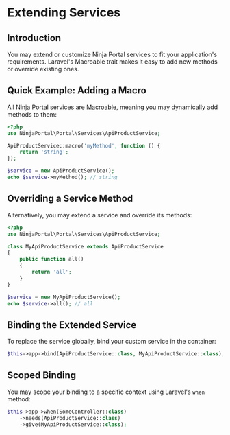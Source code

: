 # Extending Services

<!-- [[toc]] -->

## Introduction

You may extend or customize Ninja Portal services to fit your application's requirements. Laravel's Macroable trait makes it easy to add new methods or override existing ones.

## Quick Example: Adding a Macro

All Ninja Portal services are [Macroable](https://api.laravel.com/docs/11.x/Illuminate/Support/Traits/Macroable.html), meaning you may dynamically add methods to them:

```php
<?php
use NinjaPortal\Portal\Services\ApiProductService;

ApiProductService::macro('myMethod', function () {
    return 'string';
});

$service = new ApiProductService();
echo $service->myMethod(); // string
````

## Overriding a Service Method

Alternatively, you may extend a service and override its methods:

```php
<?php
use NinjaPortal\Portal\Services\ApiProductService;

class MyApiProductService extends ApiProductService
{
    public function all()
    {
        return 'all';
    }
}

$service = new MyApiProductService();
echo $service->all(); // all
```

## Binding the Extended Service

To replace the service globally, bind your custom service in the container:

```php
$this->app->bind(ApiProductService::class, MyApiProductService::class);
```

## Scoped Binding

You may scope your binding to a specific context using Laravel's `when` method:

```php
$this->app->when(SomeController::class)
    ->needs(ApiProductService::class)
    ->give(MyApiProductService::class);
```
